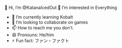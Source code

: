 👋 Hi, I’m @KatanaIcedOut
👀 I’m interested in Everything
- 🌱 I’m currently learning Kobalt
- 💞️ I’m looking to collaborate on games
- 📫 How to reach me you don't.
- 😄 Pronouns: He/him
- ⚡ Fun fact: ファン・ファクト
<!---
KatanaIcedOut/KatanaIcedOut is a ✨ special ✨ repository because its `README.md` (this file) appears on your GitHub profile.
You can click the Preview link to take a look at your changes.
--->
